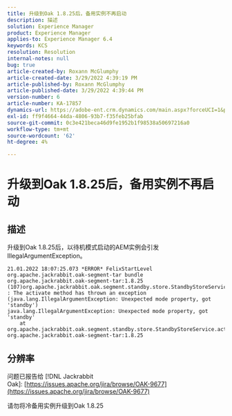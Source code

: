 ```yaml
---
title: 升级到Oak 1.8.25后，备用实例不再启动
description: 描述
solution: Experience Manager
product: Experience Manager
applies-to: Experience Manager 6.4
keywords: KCS
resolution: Resolution
internal-notes: null
bug: true
article-created-by: Roxann McGlumphy
article-created-date: 3/29/2022 4:39:19 PM
article-published-by: Roxann McGlumphy
article-published-date: 3/29/2022 4:39:44 PM
version-number: 6
article-number: KA-17857
dynamics-url: https://adobe-ent.crm.dynamics.com/main.aspx?forceUCI=1&pagetype=entityrecord&etn=knowledgearticle&id=e26b55c3-7eaf-ec11-9840-0022480bde18
exl-id: ff9f4664-44da-4806-93b7-f35feb25bfab
source-git-commit: 0c3e421beca46d9fe1952b1f98538a50697216a0
workflow-type: tm+mt
source-wordcount: '62'
ht-degree: 4%

---
```


# 升级到Oak 1.8.25后，备用实例不再启动

## 描述


升级到Oak 1.8.25后，以待机模式启动的AEM实例会引发IllegalArgumentException。


```
21.01.2022 18:07:25.073 *ERROR* FelixStartLevel org.apache.jackrabbit.oak-segment-tar bundle org.apache.jackrabbit.oak-segment-tar:1.8.25 (107)org.apache.jackrabbit.oak.segment.standby.store.StandbyStoreService(242) : The activate method has thrown an exception (java.lang.IllegalArgumentException: Unexpected mode property, got 'standby')
java.lang.IllegalArgumentException: Unexpected mode property, got 'standby'
    at org.apache.jackrabbit.oak.segment.standby.store.StandbyStoreService.activate(StandbyStoreService.java:157) org.apache.jackrabbit.oak-segment-tar:1.8.25
```





## 分辨率


问题已报告给 [!DNL Jackrabbit Oak]: [https://issues.apache.org/jira/browse/OAK-9677](https://issues.apache.org/jira/browse/OAK-9677)

请勿将冷备用实例升级到Oak 1.8.25
